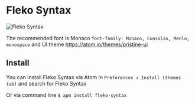 # Fleko Syntax

![Fleko Syntax](https://ondrejkocian.cz/fleko-js.png)

The recommended font is Monaco `font-family: Monaco, Consolas, Menlo, monospace` and UI theme https://atom.io/themes/pristine-ui

## Install

You can install Fleko Syntax via Atom in `Preferences > Install (themes tab)` and search for Fleko Syntax

Or via command line `$ apm install fleko-syntax`
